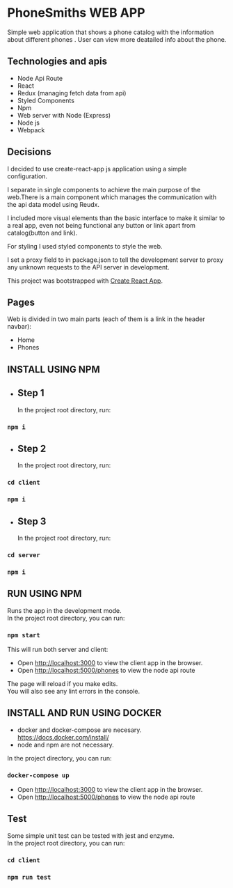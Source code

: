 # PhoneSmiths WEB APP

Simple web application that shows a phone catalog with the information about different phones . User can view more deatailed info about the phone.

## Technologies and apis

- Node Api Route
- React
- Redux (managing fetch data from api)
- Styled Components
- Npm
- Web server with Node (Express)
- Node js
- Webpack

## Decisions

I decided to use create-react-app js application using a simple configuration.

I separate in single components to achieve the main purpose of the web.There is a main component which manages the communication with the api data model using Reudx.

I included more visual elements than the basic interface to make it similar to a real app, even not being functional any button or link apart from catalog(button and link).

For styling I used styled components to style the web.

I set a proxy field to in package.json to tell the development server to proxy any unknown requests to the API server in development.

This project was bootstrapped with [Create React App](https://github.com/facebook/create-react-app).

## Pages

Web is divided in two main parts (each of them is a link in the header navbar):

- Home
- Phones

## INSTALL USING NPM

- ## Step 1
  In the project root directory, run:

### `npm i`

- ## Step 2
  In the project root directory, run:

### `cd client`

### `npm i`

- ## Step 3
  In the project root directory, run:

### `cd server`

### `npm i`

## RUN USING NPM

Runs the app in the development mode.<br />
In the project root directory, you can run:

### `npm start`

This will run both server and client:

- Open [http://localhost:3000](http://localhost:3000) to view the client app in the browser.
- Open [http://localhost:5000/phones](http://localhost:5000/phones) to view the node api route

The page will reload if you make edits.<br />
You will also see any lint errors in the console.

## INSTALL AND RUN USING DOCKER

- docker and docker-compose are necesary.
  https://docs.docker.com/install/
- node and npm are not necessary.

In the project directory, you can run:

### `docker-compose up`

- Open [http://localhost:3000](http://localhost:3000) to view the client app in the browser.
- Open [http://localhost:5000/phones](http://localhost:5000/phones) to view the node api route

## Test

Some simple unit test can be tested with jest and enzyme.<br />
In the project root directory, you can run:

### `cd client`

### `npm run test`
